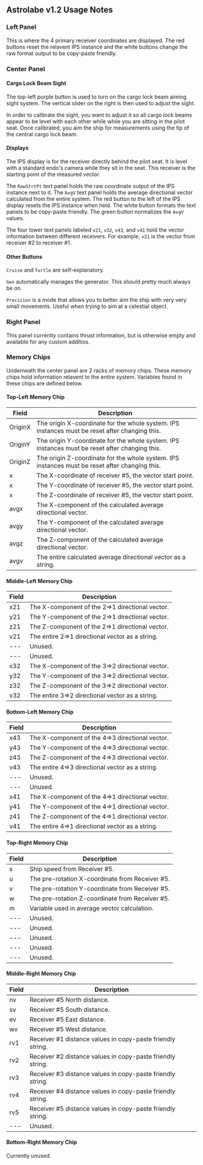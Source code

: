 ## Astrolabe v1.2 Usage Notes

### Left Panel

This is where the 4 primary receiver coordinates are displayed. The red buttons reset the relavent IPS instance and the white buttons change the raw format output to be copy-paste friendly.

### Center Panel

#### Cargo Lock Beam Sight

The top-left purple button is used to turn on the cargo lock beam aiming sight system. The vertical slider on the right is then used to adjust the sight.

In order to calibrate the sight, you want to adjust it so all cargo lock beams appear to be level with each other while while you are sitting in the pilot seat. Once calibrated, you aim the ship for measurements using the tip of the central cargo lock beam.

#### Displays

The IPS display is for the receiver directly behind the pilot seat. It is level with a standard endo's camera while they sit in the seat. This receiver is the starting point of the measured vector.

The `RawStrtPt` text panel holds the raw coordinate output of the IPS instance next to it.
The `AvgV` text panel holds the average directional vector calculated from the entire system.
The red button to the left of the IPS display resets the IPS instance when held.
The white button formats the text panels to be copy-paste friendly.
The green button normalizes the `AvgV` values.

The four lower text panels labeled `v21`, `v32`, `v43`, and `v41` hold the vector information between different receivers. For example, `v21` is the vector from receiver #2 to receiver #1.

#### Other Buttons

`Cruise` and `Turtle` are self-explanatory.

`Gen` automatically manages the generator. This should pretty much always be on.

`Precision` is a mode that allows you to better aim the ship with very very small movements. Useful when trying to aim at a celestial object.

### Right Panel

This panel currently contains thrust information, but is otherwise empty and available for any custom additios.

### Memory Chips

Underneath the center panel are 2 racks of memory chips. These memory chips hold information relavent to the entire system. Variables found in these chips are defined below.

#### Top-Left Memory Chip

Field | Description
------|------------|
OriginX | The origin X-coordinate for the whole system. IPS instances must be reset after changing this.
OriginY | The origin Y-coordinate for the whole system. IPS instances must be reset after changing this.
OriginZ | The origin Z-coordinate for the whole system. IPS instances must be reset after changing this.
x | The X-coordinate of receiver #5, the vector start point.
x | The Y-coordinate of receiver #5, the vector start point.
x | The Z-coordinate of receiver #5, the vector start point.
avgx | The X-component of the calculated average directional vector.
avgy | The Y-component of the calculated average directional vector.
avgz | The Z-component of the calculated average directional vector.
avgv | The entire calculated average directional vector as a string.

#### Middle-Left Memory Chip

Field | Description
------|------------|
x21 | The X-component of the 2=>1 directional vector.
y21 | The Y-component of the 2=>1 directional vector.
z21 | The Z-component of the 2=>1 directional vector.
v21 | The entire 2=>1 directional vector as a string.
--- | Unused.
--- | Unused.
x32 | The X-component of the 3=>2 directional vector.
y32 | The Y-component of the 3=>2 directional vector.
z32 | The Z-component of the 3=>2 directional vector.
v32 | The entire 3=>2 directional vector as a string.

#### Bottom-Left Memory Chip

Field | Description
------|------------|
x43 | The X-component of the 4=>3 directional vector.
y43 | The Y-component of the 4=>3 directional vector.
z43 | The Z-component of the 4=>3 directional vector.
v43 | The entire 4=>3 directional vector as a string.
--- | Unused.
--- | Unused.
x41 | The X-component of the 4=>1 directional vector.
y41 | The Y-component of the 4=>1 directional vector.
z41 | The Z-component of the 4=>1 directional vector.
v41 | The entire 4=>1 directional vector as a string.

#### Top-Right Memory Chip

Field | Description
------|------------|
s | Ship speed from Receiver #5.
u | The pre-rotation X-coordinate from Receiver #5.
v | The pre-rotation Y-coordinate from Receiver #5.
w | The pre-rotation Z-coordinate from Receiver #5.
m | Variable used in average vector calculation.
--- | Unused.
--- | Unused.
--- | Unused.
--- | Unused.
--- | Unused.

#### Middle-Right Memory Chip

Field | Description
------|------------|
nv | Receiver #5 North distance.
sv | Receiver #5 South distance.
ev | Receiver #5 East distance.
wv | Receiver #5 West distance.
rv1 | Receiver #1 distance values in copy-paste friendly string.
rv2 | Receiver #2 distance values in copy-paste friendly string.
rv3 | Receiver #3 distance values in copy-paste friendly string.
rv4 | Receiver #4 distance values in copy-paste friendly string.
rv5 | Receiver #5 distance values in copy-paste friendly string.
--- | Unused.

#### Bottom-Right Memory Chip

Currently unused.
